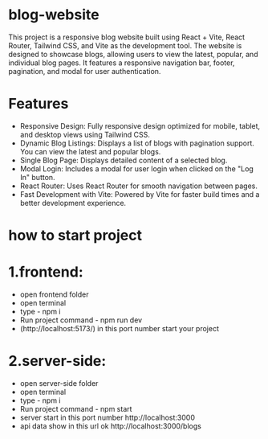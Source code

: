 # blog-website
This project is a responsive blog website built using React + Vite, React Router, Tailwind CSS, and Vite as the development tool. The website is designed to showcase blogs, allowing users to view the latest, popular, and individual blog pages. It features a responsive navigation bar, footer, pagination, and modal for user authentication.

# Features

* Responsive Design: Fully responsive design optimized for mobile, tablet, and desktop views using Tailwind CSS.
* Dynamic Blog Listings: Displays a list of blogs with pagination support. You can view the latest and popular blogs.
* Single Blog Page: Displays detailed content of a selected blog.
* Modal Login: Includes a modal for user login when clicked on the "Log In" button.
* React Router: Uses React Router for smooth navigation between pages.
* Fast Development with Vite: Powered by Vite for faster build times and a better development experience.

# how to start project
# 1.frontend: 
* open frontend folder
* open terminal
* type - npm i
* Run project command - npm run dev
* (http://localhost:5173/) in this port number start your project

# 2.server-side: 
* open server-side folder
* open terminal
* type - npm i
* Run project command - npm start
* server start in this port number http://localhost:3000
* api data show in this url ok http://localhost:3000/blogs
